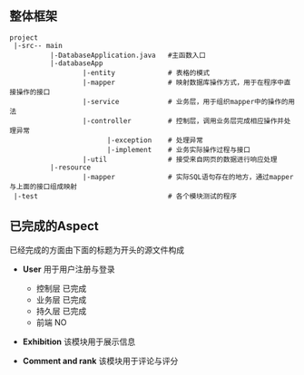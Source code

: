 ## 整体框架

```
project
 |-src-- main
          |-DatabaseApplication.java   #主函数入口
          |-databaseApp 
                  |-entity             # 表格的模式
                  |-mapper             # 映射数据库操作方式，用于在程序中直接操作的接口
                  |-service            # 业务层，用于组织mapper中的操作的用法
                  |-controller         # 控制层，调用业务层完成相应操作并处理异常
                        |-exception    # 处理异常
                        |-implement    # 业务实际操作过程与接口
                  |-util               # 接受来自网页的数据进行响应处理
          |-resource
                  |-mapper             # 实际SQL语句存在的地方，通过mapper与上面的接口组成映射
 |-test                                # 各个模块测试的程序
```
 
## 已完成的Aspect

已经完成的方面由下面的标题为开头的源文件构成

* **User** 用于用户注册与登录
     * 控制层 已完成
     * 业务层 已完成
     * 持久层 已完成
     * 前端   NO

* **Exhibition** 该模块用于展示信息

* **Comment and rank** 该模块用于评论与评分
